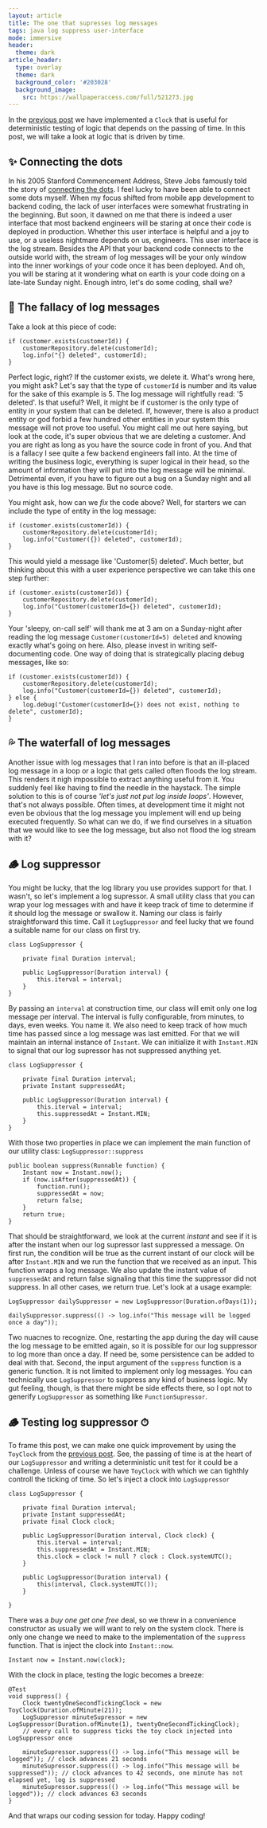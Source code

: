```yaml
---
layout: article
title: The one that supresses log messages
tags: java log suppress user-interface
mode: immersive
header:
  theme: dark
article_header:
  type: overlay
  theme: dark
  background_color: '#203028'
  background_image:
    src: https://wallpaperaccess.com/full/521273.jpg
---
```


In the [previous post](https://kornafeld.com/2021/04/10/on-naming.html) we have implemented a `Clock` that is useful for deterministic testing of logic that depends on the passing of time. In this post, we will take a look at logic that is driven by time.


✨ Connecting the dots
---------

In his 2005 Stanford Commencement Address, Steve Jobs famously told the story of [connecting the dots](https://youtu.be/UF8uR6Z6KLc?t=55). I feel lucky to have been able to connect some dots myself. When my focus shifted from mobile app development to backend coding, the lack of user interfaces were somewhat frustrating in the beginning. But soon, it dawned on me that there is indeed a user interface that most backend engineers will be staring at once their code is deployed in production. Whether this user interface is helpful and a joy to use, or a useless nightmare depends on us, engineers. This user interface is the log stream. Besides the API that your backend code connects to the outside world with, the stream of log messages will be your only window into the inner workings of your code once it has been deployed. And oh, you will be staring at it wondering what on earth is your code doing on a late-late Sunday night. Enough intro, let's do some coding, shall we?


🍃 The fallacy of log messages
---------

Take a look at this piece of code:

    if (customer.exists(customerId)) {
        customerRepository.delete(customerId);
        log.info("{} deleted", customerId);
    }

Perfect logic, right? If the customer exists, we delete it. What's wrong here, you might ask? Let's say that the type of `customerId` is number and its value for the sake of this example is 5. The log message will rightfully read: '5 deleted'. Is that useful? Well, it might be if customer is the only type of entity in your system that can be deleted. If, however, there is also a product entity or god forbid a few hundred other entities in your system this message will not prove too useful. You might call me out here saying, but look at the code, it's super obvious that we are deleting a customer. And you are right as long as you have the source code in front of you. And that is a fallacy I see quite a few backend engineers fall into. At the time of writing the business logic, everything is super logical in their head, so the amount of information they will put into the log message will be minimal. Detrimental even, if you have to figure out a bug on a Sunday night and all you have is this log message. But no source code.

You might ask, how can we _fix_ the code above? Well, for starters we can include the type of entity in the log message:


    if (customer.exists(customerId)) {
        customerRepository.delete(customerId);
        log.info("Customer({}) deleted", customerId);
    }

This would yield a message like 'Customer(5) deleted'. Much better, but thinking about this with a user experience perspective we can take this one step further:

    if (customer.exists(customerId)) {
        customerRepository.delete(customerId);
        log.info("Customer(customerId={}) deleted", customerId);
    }

Your 'sleepy, on-call self' will thank me at 3 am on a Sunday-night after reading the log message `Customer(customerId=5) deleted` and knowing exactly what's going on here. Also, please invest in writing self-documenting code. One way of doing that is strategically placing debug messages, like so:

    if (customer.exists(customerId)) {
        customerRepository.delete(customerId);
        log.info("Customer(customerId={}) deleted", customerId);
    } else {
        log.debug("Customer(customerId={}) does not exist, nothing to delete", customerId);
    }


💦 The waterfall of log messages
---------

Another issue with log messages that I ran into before is that an ill-placed log message in a loop or a logic that gets called often floods the log stream. This renders it nigh impossible to extract anything useful from it. You suddenly feel like having to find the needle in the haystack. The simple solution to this is of course _'let's just not put log inside loops'_. However, that's not always possible. Often times, at development time it might not even be obvious that the log message you implement will end up being executed frequently. So what can we do, if we find ourselves in a situation that we would like to see the log message, but also not flood the log stream with it? 


🪵 Log suppressor
---------

You might be lucky, that the log library you use provides support for that. I wasn't, so let's implement a log supressor. A small utility class that you can wrap your log messages with and have it keep track of time to determine if it should log the message or swallow it. Naming our class is fairly straightforward this time. Call it `LogSuppressor` and feel lucky that we found a suitable name for our class on first try.

    class LogSuppressor {
       
        private final Duration interval;

        public LogSuppressor(Duration interval) {
            this.iterval = interval;
        }
    }

By passing an `interval` at construction time, our class will emit only one log message per interval. The interval is fully configurable, from minutes, to days, even weeks. You name it. We also need to keep track of how much time has passed since a log message was last emitted. For that we will maintain an internal instance of `Instant`. We can initialize it with `Instant.MIN` to signal that our log supressor has not suppressed anything yet.

    class LogSuppressor {
       
        private final Duration interval;
        private Instant suppressedAt;

        public LogSuppressor(Duration interval) {
            this.iterval = interval;
            this.suppressedAt = Instant.MIN;
        }
    }

With those two properties in place we can implement the main function of our utility class: `LogSuppressor::suppress`

    public boolean suppress(Runnable function) {
        Instant now = Instant.now();
        if (now.isAfter(suppressedAt)) {
            function.run();
            suppressedAt = now;
            return false;
        }
        return true;
    }

That should be straightforward, we look at the current _instant_ and see if it is after the instant when our log supressor last suppressed a message. On first run, the condition will be true as the current instant of our clock will be after `Instant.MIN` and we run the function that we received as an input. This function wraps a log message. We also update the instant value of `suppressedAt` and return false signaling that this time the suppressor did not suppress. In all other cases, we return true. Let's look at a usage example:

    LogSuppressor dailySuppressor = new LogSuppressor(Duration.ofDays(1));

    dailySuppressor.suppress(() -> log.info("This message will be logged once a day"));

Two nuacnes to recognize. One, restarting the app during the day will cause the log message to be emitted again, so it is possible for our log suppressor to log more than once a day. If need be, some persistence can be added to deal with that. Second, the input argument of the `suppress` function is a generic function. It is not limited to implement only log messages. You can technically use `LogSuppressor` to suppress any kind of business logic. My gut feeling, though, is that there might be side effects there, so I opt not to generify `LogSuppressor` as something like `FunctionSupressor`.


🪵 Testing log suppressor ⏱
---------

To frame this post, we can make one quick improvement by using the `ToyClock` from the [previous post](https://kornafeld.com/2021/04/10/on-naming.html). See, the passing of time is at the heart of our `LogSuppressor` and writing a deterministic unit test for it could be a challenge. Unless of course we have `ToyClock` with which we can tighthly controll the ticking of time. So let's inject a clock into `LogSuppressor`


    class LogSuppressor {
       
        private final Duration interval;
        private Instant suppressedAt;
        private final Clock clock;

        public LogSuppressor(Duration interval, Clock clock) {
            this.iterval = interval;
            this.suppressedAt = Instant.MIN;
            this.clock = clock != null ? clock : Clock.systemUTC();
        }

        public LogSuppressor(Duration interval) {
            this(interval, Clock.systemUTC());
        }

    }

There was a _buy one get one free_ deal, so we threw in a convenience constructor as usually we will want to rely on the system clock. There is only one change we need to make to the implementation of the `suppress` function. That is inject the clock into `Instant::now`. 

    Instant now = Instant.now(clock);

With the clock in place, testing the logic becomes a breeze:

    @Test
    void suppress() {
        Clock twentyOneSecondTickingClock = new ToyClock(Duration.ofMinute(21));
        LogSuppressor minuteSupressor = new LogSuppressor(Duration.ofMinute(1), twentyOneSecondTickingClock);
        // every call to suppress ticks the toy clock injected into LogSuppressor once
        
        minuteSupressor.suppress(() -> log.info("This message will be logged")); // clock advances 21 seconds
        minuteSupressor.suppress(() -> log.info("This message will be suppressed")); // clock advances to 42 seconds, one minute has not elapsed yet, log is suppressed
        minuteSupressor.suppress(() -> log.info("This message will be logged")); // clock advances 63 seconds
    }

And that wraps our coding session for today. Happy coding!
